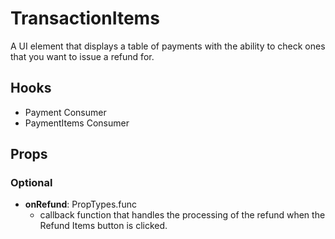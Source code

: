 # TransactionItems

A UI element that displays a table of payments with the ability to check ones that you want to issue a refund for.

## Hooks

-   Payment Consumer
-   PaymentItems Consumer

## Props

### Optional

-   **onRefund**: PropTypes.func
    -   callback function that handles the processing of the refund when the Refund Items button is clicked.
